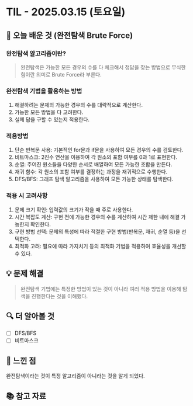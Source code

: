 # TIL - 2025.03.15 (토요일)

## 📝 오늘 배운 것 (완전탐색 Brute Force)

### 완전탐색 알고리즘이란?

> 완전탐색은 가능한 모든 경우의 수를 다 체크해서 정답을 찾는 방법으로 무식한 힘이란 의미로 Brute Force라 부른다.

### 완전탐색 기법을 활용하는 방법

1. 해결하려는 문제의 가능한 경우의 수를 대략적으로 계산한다.
2. 가능한 모든 방법을 다 고려한다.
3. 실제 답을 구할 수 있는지 적용한다.

### 적용방법

1. 단순 반복문 사용: 기본적인 for문과 if문을 사용하여 모든 경우의 수를 검토한다.
2. 비트마스크: 2진수 연산을 이용하여 각 원소의 포함 여부를 0과 1로 표현한다.
3. 순열: 주어진 원소들을 다양한 순서로 배열하여 모든 가능한 조합을 만든다.
4. 재귀 함수: 각 원소의 포함 여부를 결정하는 과정을 재귀적으로 수행한다.
5. DFS/BFS: 그래프 탐색 알고리즘을 사용하여 모든 가능한 상태를 탐색한다.

### 적용 시 고려사항

1. 문제 크기 확인: 입력값의 크기가 작을 때 주로 사용한다.
2. 시간 복잡도 계산: 구현 전에 가능한 경우의 수를 계산하여 시간 제한 내에 해결 가능한지 확인한다.
3. 구현 방법 선택: 문제의 특성에 따라 적절한 구현 방법(반복문, 재귀, 순열 등)을 선택한다.
4. 최적화 고려: 필요에 따라 가지치기 등의 최적화 기법을 적용하여 효율성을 개선할 수 있다.

## 💡 문제 해결

> 완전탐색 기법에는 특정한 방법이 있는 것이 아니라 여러 적용 방법을 이용해 탐색을 진행한다는 것을 이해했다.

## 🔍 더 알아볼 것

- [ ] DFS/BFS
- [ ] 비트마스크

## 🧐 느낀 점

완전탐색이라는 것이 특정 알고리즘이 아니라는 것을 알게 되었다.

## 📚 참고 자료
